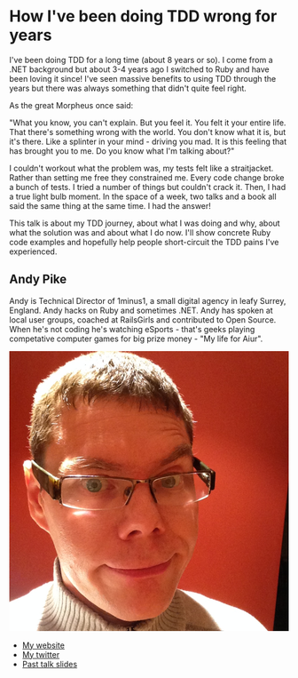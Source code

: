 # How I've been doing TDD wrong for years

I've been doing TDD for a long time (about 8 years or so). I come from a .NET background but about 3-4 years ago I switched to Ruby and have been loving it since! I've seen massive benefits to using TDD through the years but there was always something that didn't quite feel right.

As the great Morpheus once said:

"What you know, you can't explain. But you feel it. You felt it your entire life. That there's something wrong with the world. You don't know what it is, but it's there. Like a splinter in your mind - driving you mad. It is this feeling that has brought you to me. Do you know what I'm talking about?"

I couldn't workout what the problem was, my tests felt like a straitjacket. Rather than setting me free they constrained me. Every code change broke a bunch of tests. I tried a number of things but couldn't crack it. Then, I had a true light bulb moment. In the space of a week, two talks and a book all said the same thing at the same time. I had the answer!

This talk is about my TDD journey, about what I was doing and why, about what the solution was and about what I do now. I'll show concrete Ruby code examples and hopefully help people short-circuit the TDD pains I've experienced.

## Andy Pike

Andy is Technical Director of 1minus1, a small digital agency in leafy Surrey, England. Andy hacks on Ruby and sometimes .NET. Andy has spoken at local user groups, coached at RailsGirls and contributed to Open Source. When he's not coding he's watching eSports - that's geeks playing competative computer games for big prize money - "My life for Aiur".


![Profile picture](https://github.com/andypike/call_for_proposals_2014/blob/master/andy_pike-how_ive_been_doing_tdd_wrong/andy_pike.jpg)

- [My website](http://github.com/andypike)
- [My twitter](https://twitter.com/andypike)
- [Past talk slides](https://speakerdeck.com/andypike)

